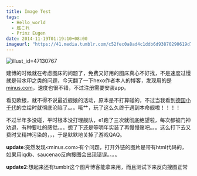 ```yaml
---
title: Image Test
tags:
  - Hello_world
  - 艦これ
  - Prinz Eugen
date: 2014-11-19T01:19:10+08:00
imageurl: "https://41.media.tumblr.com/c52fec0a8ad4c1ddb6d93870290619d7/tumblr_nmcb5higeE1tqgztwo3_1280.jpg"
---
```


![illust_id=47130767](https://41.media.tumblr.com/04e8faa72599e20b520e7cb3c5c018ce/tumblr_nflkrzK5XF1tqgztwo1_1280.jpg)

建博的时候就在考虑图床的问题了，免费又好用的图床真心不好找，不是速度过慢就是带水印之类的问题，今天翻了一下hexo作者本人的博客，发现用的是[minus.com](http://minus.com/)，速度也很不错，不过注册需要安装app。

看见欧根，就不得不说最近舰娘的活动，原本是不打算碰的，不过当我看到[德国小千代](http://www.pixiv.net/member_illust.php?mode=medium&illust_id=47141712)的立绘时就彻底沦陷了。。。哦艹，玩了这么久终于遇到本命舰啦！！！！

不过半年多没碰，平时根本没打理舰队，e1跑了三次就彻底绝望啦，每次都被门神劝退，有种要吐的感觉。。。想了下还是等明年实装了再慢慢赌吧。。。这么打下去又费时又精神污染的，，，于是默默地关掉了游戏QAQ。

**update**:突然发现<minus.com>有个问题，打开外链的图片是带有html代码的，如果用iqdb、saucenao反向搜图会出现错误。。。。

**update2**:想起来还有tumblr这个图片博客能拿来用，而且测试下来反向搜图正常
